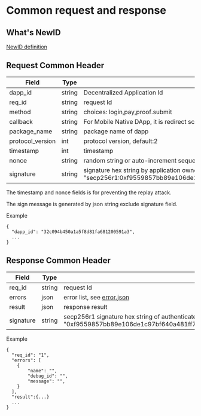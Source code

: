 # Common request and response

## What's NewID

[NewID definition](NewID-specification.md)

## Request Common Header

| Field            | Type   | Notes                                      |
| ---              | ---    | ---                                        |
| dapp_id           | string | Decentralized Application Id                             |
| req_id           | string | request Id                             |
| method           | string | choices: login,pay,proof.submit     |
| callback  | string | For Mobile Native DApp, it is redirect schema; For website DApp, it is callback url; For in-app DApp, it is HEP-based url.       |
| package_name    | string  | package name of dapp               |
| protocol_version | int    | protocol version, default:2                |
| timestamp        | int    | timestamp                                  |
| nonce            | string | random string or auto-increment sequence                              |
| signature        | string | signature hex string by application owner, format: "secp256r1:0xf9559857bb89e106de1c97bf640a481ff77a6f51e9ba8e8487d43999af0369c4e89eecca9ae085c44506137bc12ef16b24347c6b93b04fee5ef8572818382138". |

The timestamp and nonce fields is for preventing the replay attack.

The sign message is generated by json string exclude signature field.

Example
```
{
  "dapp_id": "32c094b450a1a5f8d81fa681200591a3",
  ...
}
```

## Response Common Header

| Field            | Type   | Notes                                      |
| ---              | ---    | ---                                        |
| req_id           | string | request Id                             |
| errors       | json    | error list, see [error.json](api-style-guide/error.json)         |
| result    | json | response result     |
| signature        | string | secp256r1 signature hex string of authenticated user, format: "0xf9559857bb89e106de1c97bf640a481ff77a6f51e9ba8e8487d43999af0369c4e89eecca9ae085c44506137bc12ef16b24347c6b93b04fee5ef8572818382138". |

Example
```
{
  "req_id": "1",
  "errors": [
  	{
  		"name": "",
  		"debug_id": "",
  		"message": "",
  	}
  ],
  "result":{...}
  ...
}
```

